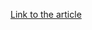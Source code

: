 [Link to the article](https://www.reversinglabs.com/blog/a-new-playground-malicious-campaigns-proliferate-from-vscode-to-npm)
